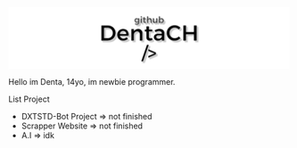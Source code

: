 <body>
    <a href=https://github.com/DentaCH><img src="./github.jpg", align=center></img></a>
</body>

<p> Hello im Denta, 14yo, im newbie programmer. <p>

List Project
- DXTSTD-Bot Project => not finished
- Scrapper Website => not finished
- A.I => idk

<!--
**DentaStudio/DentaStudio** is a ✨ _special_ ✨ repository because its `README.md` (this file) appears on your GitHub profile.

Here are some ideas to get you started:

- 🔭 I’m currently working on ...
- 🌱 I’m currently learning ...
- 👯 I’m looking to collaborate on ...
- 🤔 I’m looking for help with ...
- 💬 Ask me about ...
- 📫 How to reach me: ...
- 😄 Pronouns: ...
- ⚡ Fun fact: ...
-->

